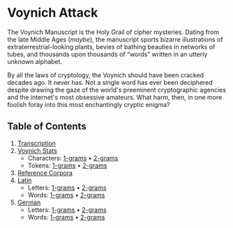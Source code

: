 # Voynich Attack
The Voynich Manuscript is the Holy Grail of cipher mysteries. Dating from the late Middle Ages (*maybe*), the manuscript sports bizarre illustrations of extraterrestrial-looking plants, bevies of bathing beauties in networks of tubes, and thousands upon thousands of “words” written in an utterly unknown alphabet. 

By all the laws of cryptology, the Voynich should have been cracked decades ago. It never has. Not a single word has ever been deciphered despite drawing the gaze of the world's preeminent cryptographic agencies and the internet's most obsessive amateurs. What harm, then, in one more foolish foray into this most enchantingly cryptic enigma?    



## Table of Contents
1. [Transcription](transcription)
1. [Voynich Stats](topics/voynich_stats/1grams)
    - Characters: [1-grams](topics/voynich_stats/1grams) •  [2-grams](topics/voynich_stats/2grams)
    - Tokens: [1-grams](https://github.com/alexanderboxer/voynich-attack/tree/main/topics/voynich_stats/1tks) •  [2-grams](https://github.com/alexanderboxer/voynich-attack/tree/main/topics/voynich_stats/2tks)
1. [Reference Corpora](https://github.com/alexanderboxer/voynich-attack/tree/main/topics/biblio)
1. [Latin](https://github.com/alexanderboxer/voynich-attack/tree/main/topics/latin_stats/1grams)
    - Letters: [1-grams](https://github.com/alexanderboxer/voynich-attack/tree/main/topics/latin_stats/1grams) •  [2-grams](https://github.com/alexanderboxer/voynich-attack/tree/main/topics/latin_stats/2grams)
    - Words: [1-grams](https://github.com/alexanderboxer/voynich-attack/tree/main/topics/latin_stats/1words) •  [2-grams](https://github.com/alexanderboxer/voynich-attack/tree/main/topics/latin_stats/2words)
1. [German](https://github.com/alexanderboxer/voynich-attack/tree/main/topics/german_stats/1grams)
    - Letters: [1-grams](https://github.com/alexanderboxer/voynich-attack/tree/main/topics/german_stats/1grams) •  [2-grams](https://github.com/alexanderboxer/voynich-attack/tree/main/topics/german_stats/2grams)
    - Words: [1-grams](https://github.com/alexanderboxer/voynich-attack/tree/main/topics/german_stats/1words) •  [2-grams](https://github.com/alexanderboxer/voynich-attack/tree/main/topics/german_stats/2words)

